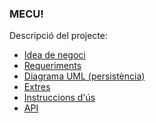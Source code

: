 ### MECU!

Descripció del projecte:
* [Idea de negoci](https://github.com/udg-pds/android-pds20_3a/wiki/Idea-de-negoci)
* [Requeriments](https://github.com/udg-pds/android-pds20_3a/wiki/Requeriments)
* [Diagrama UML (persistència)](https://github.com/udg-pds/android-pds20_3a/wiki/Diagrama-UML-(persist%C3%A8ncia))
* [Extres](https://github.com/udg-pds/android-pds20_3a/wiki/Extres)
* [Instruccions d'ús](https://github.com/udg-pds/android-pds20_3a/wiki/Instruccions-d'%C3%BAs)
* [API](https://github.com/udg-pds/android-pds20_3a/wiki/API)